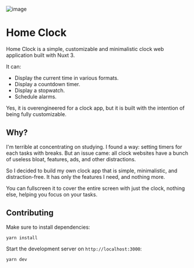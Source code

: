 ![image](https://github.com/user-attachments/assets/8943e8a9-6eb3-4f05-8e26-58850abeba1b)
# Home Clock

Home Clock is a simple, customizable and minimalistic clock web application built with Nuxt 3.

It can:

- Display the current time in various formats.
- Display a countdown timer.
- Display a stopwatch.
- Schedule alarms.

Yes, it is overengineered for a clock app, but it is built with the intention of being fully customizable.

## Why?

I'm terrible at concentrating on studying. I found a way: setting timers for each tasks with breaks. But an issue came: all clock websites have a bunch of useless bloat, features, ads, and other distractions.

So I decided to build my own clock app that is simple, minimalistic, and distraction-free. It has only the features I need, and nothing more.

You can fullscreen it to cover the entire screen with just the clock, nothing else, helping you focus on your tasks.

## Contributing

Make sure to install dependencies:

```bash
yarn install
```

Start the development server on `http://localhost:3000`:

```bash
yarn dev
```
